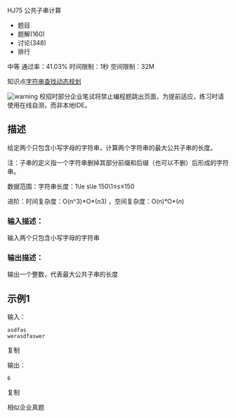 HJ75 公共子串计算







- 题目
- 题解(160)
- 讨论(348)
- 排行

中等 通过率：41.03% 时间限制：1秒 空间限制：32M

知识点[字符串](https://www.nowcoder.com/exam/oj/ta?page=2&tpId=37&type=37?tag=579)[查找](https://www.nowcoder.com/exam/oj/ta?page=2&tpId=37&type=37?tag=589)[动态规划](https://www.nowcoder.com/exam/oj/ta?page=2&tpId=37&type=37?tag=593)

![warning](https://static.nowcoder.com/fe/file/images/web/ta/warning.png) 校招时部分企业笔试将禁止编程题跳出页面，为提前适应，练习时请使用在线自测，而非本地IDE。

## 描述

给定两个只包含小写字母的字符串，计算两个字符串的最大公共子串的长度。

注：子串的定义指一个字符串删掉其部分前缀和后缀（也可以不删）后形成的字符串。

数据范围：字符串长度：1\le s\le 150\1≤*s*≤150 

进阶：时间复杂度：O(n^3)\*O*(*n*3) ，空间复杂度：O(n)\*O*(*n*) 

### 输入描述：

输入两个只包含小写字母的字符串

### 输出描述：

输出一个整数，代表最大公共子串的长度

## 示例1

输入：

```
asdfas
werasdfaswer
```

复制

输出：

```
6
```

复制

相似企业真题